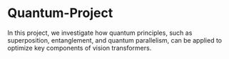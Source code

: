 # Quantum-Project
In this project, we investigate how quantum principles, such as superposition, entanglement, and quantum parallelism, can be applied to optimize key components of vision transformers.
